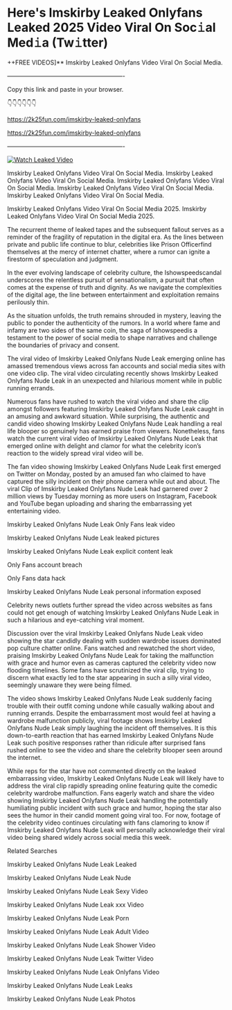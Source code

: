 # Here's Imskirby Leaked Onlyfans Leaked 2025 Video Viral On Soc𝚒al Med𝚒a (Tw𝚒tter)

++FREE VIDEOS]** Imskirby Leaked Onlyfans Video Viral On Social Media.

———————————————————-

Copy this link and paste in your browser.

👇👇👇👇👇👇

https://2k25fun.com/imskirby-leaked-onlyfans

https://2k25fun.com/imskirby-leaked-onlyfans

———————————————————-

[![Watch Leaked Video](https://miro.medium.com/v2/resize:fit:828/format:webp/1*cilzJN44JGOrTw9NJCrNHA.gif "Watch Leaked Video")](https://2k25fun.com/imskirby-leaked-onlyfans)

Imskirby Leaked Onlyfans Video Viral On Social Media. Imskirby Leaked Onlyfans Video Viral On Social Media. Imskirby Leaked Onlyfans Video Viral On Social Media. Imskirby Leaked Onlyfans Video Viral On Social Media. Imskirby Leaked Onlyfans Video Viral On Social Media.

Imskirby Leaked Onlyfans Video Viral On Social Media 2025. Imskirby Leaked Onlyfans Video Viral On Social Media 2025.

The recurrent theme of leaked tapes and the subsequent fallout serves as a reminder of the fragility of reputation in the digital era. As the lines between private and public life continue to blur, celebrities like Prison Officerfind themselves at the mercy of internet chatter, where a rumor can ignite a firestorm of speculation and judgment.

In the ever evolving landscape of celebrity culture, the Ishowspeedscandal underscores the relentless pursuit of sensationalism, a pursuit that often comes at the expense of truth and dignity. As we navigate the complexities of the digital age, the line between entertainment and exploitation remains perilously thin.

As the situation unfolds, the truth remains shrouded in mystery, leaving the public to ponder the authenticity of the rumors. In a world where fame and infamy are two sides of the same coin, the saga of Ishowspeedis a testament to the power of social media to shape narratives and challenge the boundaries of privacy and consent.

The viral video of Imskirby Leaked Onlyfans Nude Leak emerging online has amassed tremendous views across fan accounts and social media sites with one video clip. The viral video circulating recently shows Imskirby Leaked Onlyfans Nude Leak in an unexpected and hilarious moment while in public running errands.

Numerous fans have rushed to watch the viral video and share the clip amongst followers featuring Imskirby Leaked Onlyfans Nude Leak caught in an amusing and awkward situation. While surprising, the authentic and candid video showing Imskirby Leaked Onlyfans Nude Leak handling a real life blooper so genuinely has earned praise from viewers. Nonetheless, fans watch the current viral video of Imskirby Leaked Onlyfans Nude Leak that emerged online with delight and clamor for what the celebrity icon’s reaction to the widely spread viral video will be.

The fan video showing Imskirby Leaked Onlyfans Nude Leak first emerged on Twitter on Monday, posted by an amused fan who claimed to have captured the silly incident on their phone camera while out and about. The viral Clip of Imskirby Leaked Onlyfans Nude Leak had garnered over 2 million views by Tuesday morning as more users on Instagram, Facebook and YouTube began uploading and sharing the embarrassing yet entertaining video.

Imskirby Leaked Onlyfans Nude Leak Only Fans leak video

Imskirby Leaked Onlyfans Nude Leak leaked pictures

Imskirby Leaked Onlyfans Nude Leak explicit content leak

Only Fans account breach

Only Fans data hack

Imskirby Leaked Onlyfans Nude Leak personal information exposed

Celebrity news outlets further spread the video across websites as fans could not get enough of watching Imskirby Leaked Onlyfans Nude Leak in such a hilarious and eye-catching viral moment.

Discussion over the viral Imskirby Leaked Onlyfans Nude Leak video showing the star candidly dealing with sudden wardrobe issues dominated pop culture chatter online. Fans watched and rewatched the short video, praising Imskirby Leaked Onlyfans Nude Leak for taking the malfunction with grace and humor even as cameras captured the celebrity video now flooding timelines. Some fans have scrutinized the viral clip, trying to discern what exactly led to the star appearing in such a silly viral video, seemingly unaware they were being filmed.

The video shows Imskirby Leaked Onlyfans Nude Leak suddenly facing trouble with their outfit coming undone while casually walking about and running errands. Despite the embarrassment most would feel at having a wardrobe malfunction publicly, viral footage shows Imskirby Leaked Onlyfans Nude Leak simply laughing the incident off themselves. It is this down-to-earth reaction that has earned Imskirby Leaked Onlyfans Nude Leak such positive responses rather than ridicule after surprised fans rushed online to see the video and share the celebrity blooper seen around the internet.

While reps for the star have not commented directly on the leaked embarrassing video, Imskirby Leaked Onlyfans Nude Leak will likely have to address the viral clip rapidly spreading online featuring quite the comedic celebrity wardrobe malfunction. Fans eagerly watch and share the video showing Imskirby Leaked Onlyfans Nude Leak handling the potentially humiliating public incident with such grace and humor, hoping the star also sees the humor in their candid moment going viral too. For now, footage of the celebrity video continues circulating with fans clamoring to know if Imskirby Leaked Onlyfans Nude Leak will personally acknowledge their viral video being shared widely across social media this week.

Related Searches

Imskirby Leaked Onlyfans Nude Leak Leaked

Imskirby Leaked Onlyfans Nude Leak Nude

Imskirby Leaked Onlyfans Nude Leak Sexy Video

Imskirby Leaked Onlyfans Nude Leak xxx Video

Imskirby Leaked Onlyfans Nude Leak Porn

Imskirby Leaked Onlyfans Nude Leak Adult Video

Imskirby Leaked Onlyfans Nude Leak Shower Video

Imskirby Leaked Onlyfans Nude Leak Twitter Video

Imskirby Leaked Onlyfans Nude Leak Onlyfans Video

Imskirby Leaked Onlyfans Nude Leak Leaks

Imskirby Leaked Onlyfans Nude Leak Photos
